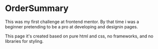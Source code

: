 # OrderSummary
This was my first challenge at frontend mentor.
By that time i was a beginner pretending to be a pro at developing and
designin pages.

This page it's created based on pure html and css, no frameworks, and no libraries for
styling.
